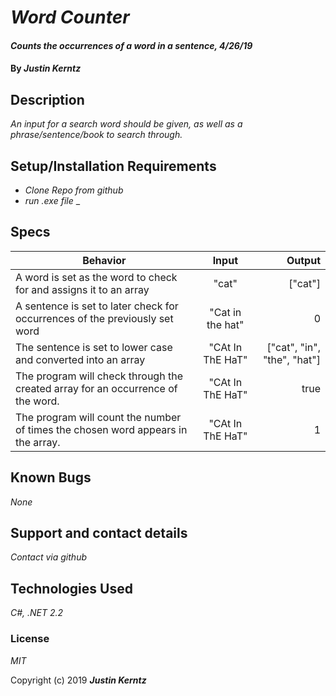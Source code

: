 # _Word Counter_

#### _Counts the occurrences of a word in a sentence, 4/26/19_

#### By _**Justin Kerntz**_

## Description

_An input for a search word should be given, as well as a phrase/sentence/book to search through._

## Setup/Installation Requirements

* _Clone Repo from github_
* _run .exe file_
_


## Specs

| Behavior | Input | Output |
| ------------- |:-------------:| -----:|
| A word is set as the word to check for and assigns it to an array | "cat" | ["cat"] |
| A sentence is set to later check for occurrences of the previously set word | "Cat in the hat" | 0 |
| The sentence is set to lower case and converted into an array | "CAt In ThE HaT" | ["cat", "in", "the", "hat"] |
| The program will check through the created array for an occurrence of the word. | "CAt In ThE HaT" | true |
| The program will count the number of times the chosen word appears in the array. | "CAt In ThE HaT" | 1 |

## Known Bugs

_None_

## Support and contact details

_Contact via github_

## Technologies Used

_C#, .NET 2.2_

### License

*MIT*

Copyright (c) 2019 **_Justin Kerntz_**
